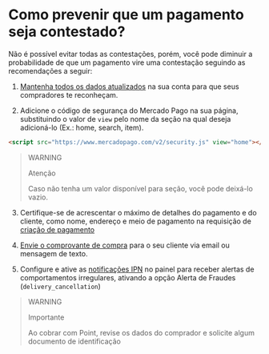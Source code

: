 # Como prevenir que um pagamento seja contestado?

Não é possível evitar todas as contestações, porém, você pode diminuir a probabilidade de que um pagamento vire uma contestação seguindo as recomendações a seguir:

1. [Mantenha todos os dados atualizados](https://www.mercadopago[FAKE][URL][DOMAIN]/business#from-section=menu) na sua conta para que seus compradores te reconheçam.
   
2. Adicione o código de segurança do Mercado Pago na sua página, substituindo o valor de `view` pelo nome da seção na qual deseja adicioná-lo (Ex.: home, search, item).
```html
<script src="https://www.mercadopago.com/v2/security.js" view="home"></script>
```

> WARNING
>
> Atenção
>
> Caso não tenha um valor disponível para seção, você pode deixá-lo vazio.

3. Certifique-se de acrescentar o máximo de detalhes do pagamento e do cliente, como nome, endereço e meio de pagamento na requisição de [criação de pagamento](/developers/pt/reference/payments/_payments/post)
   
4. [Envie o comprovante de compra](https://www.mercadopago[FAKER][URL][DOMAIN]/ajuda/16170) para o seu cliente via email ou mensagem de texto.
   
5. Configure e ative as [notificações IPN](/developers/panel/notifications/ipn) no painel para receber alertas de comportamentos irregulares, ativando a opção Alerta de Fraudes (`delivery_cancellation`)

>WARNING
>
>Importante
> 
> Ao cobrar com Point, revise os dados do comprador e solicite algum documento de identificação

